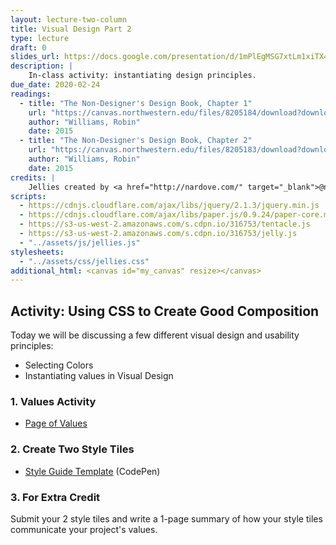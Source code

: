 ```yaml
---
layout: lecture-two-column
title: Visual Design Part 2
type: lecture
draft: 0
slides_url: https://docs.google.com/presentation/d/1mPlEgMSG7xtLm1xiTX4SCihGOaDBg1kdu_CqBQpeG8M/edit?usp=sharing
description: |
    In-class activity: instantiating design principles.
due_date: 2020-02-24
readings:
  - title: "The Non-Designer's Design Book, Chapter 1"
    url: "https://canvas.northwestern.edu/files/8205184/download?download_frd=1"
    author: "Williams, Robin" 
    date: 2015
  - title: "The Non-Designer's Design Book, Chapter 2"
    url: "https://canvas.northwestern.edu/files/8205183/download?download_frd=1"
    author: "Williams, Robin" 
    date: 2015
credits: |
    Jellies created by <a href="http://nardove.com/" target="_blank">@nardove</a>
scripts:
  - https://cdnjs.cloudflare.com/ajax/libs/jquery/2.1.3/jquery.min.js
  - https://cdnjs.cloudflare.com/ajax/libs/paper.js/0.9.24/paper-core.min.js
  - https://s3-us-west-2.amazonaws.com/s.cdpn.io/316753/tentacle.js
  - https://s3-us-west-2.amazonaws.com/s.cdpn.io/316753/jelly.js
  - "../assets/js/jellies.js"
stylesheets:
  - "../assets/css/jellies.css"
additional_html: <canvas id="my_canvas" resize></canvas>
---
```


## Activity: Using CSS to Create Good Composition
Today we will be discussing a few different visual design and usability principles:
* Selecting Colors
* Instantiating values in Visual Design

### 1. Values Activity
* <a href="https://docs.google.com/document/d/1Vv5tPZ8UjqJNYO9pCp_PQhxHT8qoGY09deKX6uygUFA/edit?usp=sharing" target="_blank">Page of Values</a>

### 2. Create Two Style Tiles
* <a href="https://codepen.io/vanwars/pen/rNVjYBd?editors=1000" target="_blank">Style Guide Template</a> (CodePen)

### 3. For Extra Credit
Submit your 2 style tiles and write a 1-page summary of how your style tiles communicate your project's values.

